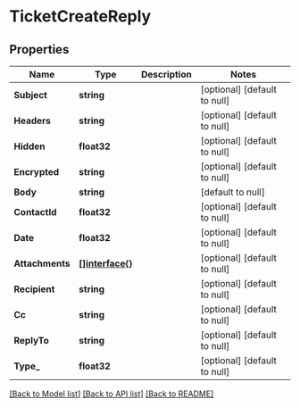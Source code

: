 # TicketCreateReply

## Properties
Name | Type | Description | Notes
------------ | ------------- | ------------- | -------------
**Subject** | **string** |  | [optional] [default to null]
**Headers** | **string** |  | [optional] [default to null]
**Hidden** | **float32** |  | [optional] [default to null]
**Encrypted** | **string** |  | [optional] [default to null]
**Body** | **string** |  | [default to null]
**ContactId** | **float32** |  | [optional] [default to null]
**Date** | **float32** |  | [optional] [default to null]
**Attachments** | [**[]interface{}**](interface{}.md) |  | [optional] [default to null]
**Recipient** | **string** |  | [optional] [default to null]
**Cc** | **string** |  | [optional] [default to null]
**ReplyTo** | **string** |  | [optional] [default to null]
**Type_** | **float32** |  | [optional] [default to null]

[[Back to Model list]](../README.md#documentation-for-models) [[Back to API list]](../README.md#documentation-for-api-endpoints) [[Back to README]](../README.md)


